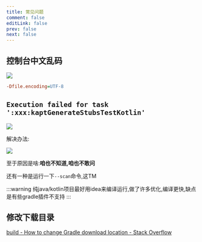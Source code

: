 ```yaml
---
title: 常见问题
comment: false
editLink: false
prev: false
next: false
---
```


## 控制台中文乱码

![](https://cdn.jsdelivr.net/gh/hhypygy/images@master/20231227/image.4nsl43xs3gu0.webp)

```ini
-Dfile.encoding=UTF-8
```

## `Execution failed for task ':xxx:kaptGenerateStubsTestKotlin'`

![](https://cdn.jsdelivr.net/gh/hhypygy/images@master/20231227/image.17t44otxp51c.webp)

解决办法:

![](https://cdn.jsdelivr.net/gh/hhypygy/images@master/20231227/image.4w2cas5mpng0.webp)

至于原因是啥:**咱也不知道,咱也不敢问**

还有一种是运行一下`--scan`命令,这TM

:::warning
纯java/kotlin项目最好用idea来编译运行,做了许多优化,编译更快,缺点是有些gradle插件不支持
:::

## 修改下载目录

[build - How to change Gradle download location - Stack Overflow](https://stackoverflow.com/questions/12016681/how-to-change-gradle-download-location)
